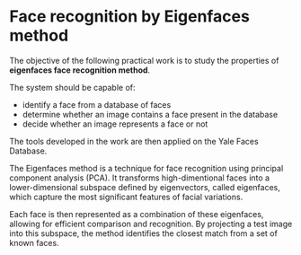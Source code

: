 # Face recognition by Eigenfaces method
The objective of the following practical work is to study the properties of **eigenfaces face recognition method**. 

The system should be capable of: 
- identify a face from a database of faces
- determine whether an image contains a face present in the database
- decide whether an image represents a face or not

The tools developed in the work are then applied on the Yale Faces Database. 

The Eigenfaces method is a technique for face recognition using principal component analysis (PCA). It transforms high-dimentional faces into a lower-dimensional subspace defined by eigenvectors, called eigenfaces, which capture the most significant features of facial variations. 

Each face is then represented as a combination of these eigenfaces, allowing for efficient comparison and recognition. By projecting a test image into this subspace, the method identifies the closest match from a set of known faces.

